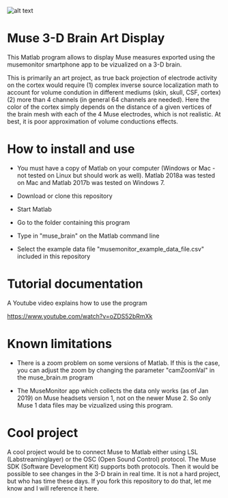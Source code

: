 ![alt text](https://github.com/arnodelorme/muse_brain_display/muse_brain_image.png "muse_brain.m")

# Muse 3-D Brain Art Display

This Matlab program allows to display Muse measures exported using the musemonitor smartphone app to be vizualized on a 3-D brain.

This is primarily an art project, as true back projection of electrode activity on the cortex would require (1) complex inverse source localization math to account for volume condution in different mediums (skin, skull, CSF, cortex) (2) more than 4 channels (in general 64 channels are needed). Here the color of the cortex simply depends on the distance of a given vertices of the brain mesh with each of the 4 Muse electrodes, which is not realistic. At best, it is poor approximation of volume conductions effects.

# How to install and use

- You must have a copy of Matlab on your computer (Windows or Mac - not tested on Linux but should work as well). Matlab 2018a was tested on Mac and Matlab 2017b was tested on Windows 7.

- Download or clone this repository

- Start Matlab

- Go to the folder containing this program

- Type in "muse_brain" on the Matlab command line

- Select the example data file "musemonitor_example_data_file.csv" included in this repository

# Tutorial documentation

A Youtube video explains how to use the program

https://www.youtube.com/watch?v=oZDS52bRmXk

# Known limitations

- There is a zoom problem on some versions of Matlab. If this is the case, you can adjust the zoom by changing the parameter "camZoomVal" in the muse_brain.m program

- The MuseMonitor app which collects the data only works (as of Jan 2019) on Muse headsets version 1, not on the newer Muse 2. So only Muse 1 data files may be vizualized using this program. 

# Cool project

A cool project would be to connect Muse to Matlab either using LSL (Labstreaminglayer) or the OSC (Open Sound Control) protocol. The Muse SDK (Software Development Kit) supports both protocols. Then it would be possible to see changes in the 3-D brain in real time. It is not a hard project, but who has time these days. If you fork this repository to do that, let me know and I will reference it here.
